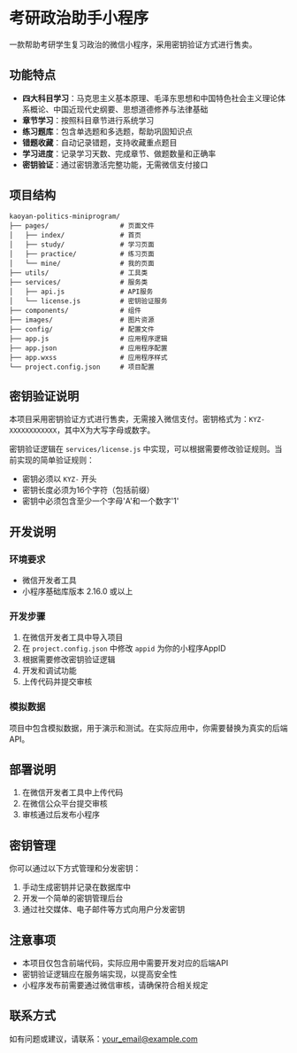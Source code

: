 # 考研政治助手小程序

一款帮助考研学生复习政治的微信小程序，采用密钥验证方式进行售卖。

## 功能特点

- **四大科目学习**：马克思主义基本原理、毛泽东思想和中国特色社会主义理论体系概论、中国近现代史纲要、思想道德修养与法律基础
- **章节学习**：按照科目章节进行系统学习
- **练习题库**：包含单选题和多选题，帮助巩固知识点
- **错题收藏**：自动记录错题，支持收藏重点题目
- **学习进度**：记录学习天数、完成章节、做题数量和正确率
- **密钥验证**：通过密钥激活完整功能，无需微信支付接口

## 项目结构

```
kaoyan-politics-miniprogram/
├── pages/                  # 页面文件
│   ├── index/              # 首页
│   ├── study/              # 学习页面
│   ├── practice/           # 练习页面
│   └── mine/               # 我的页面
├── utils/                  # 工具类
├── services/               # 服务类
│   ├── api.js              # API服务
│   └── license.js          # 密钥验证服务
├── components/             # 组件
├── images/                 # 图片资源
├── config/                 # 配置文件
├── app.js                  # 应用程序逻辑
├── app.json                # 应用程序配置
├── app.wxss                # 应用程序样式
└── project.config.json     # 项目配置
```

## 密钥验证说明

本项目采用密钥验证方式进行售卖，无需接入微信支付。密钥格式为：`KYZ-XXXXXXXXXXXX`，其中X为大写字母或数字。

密钥验证逻辑在 `services/license.js` 中实现，可以根据需要修改验证规则。当前实现的简单验证规则：
- 密钥必须以 `KYZ-` 开头
- 密钥长度必须为16个字符（包括前缀）
- 密钥中必须包含至少一个字母'A'和一个数字'1'

## 开发说明

### 环境要求

- 微信开发者工具
- 小程序基础库版本 2.16.0 或以上

### 开发步骤

1. 在微信开发者工具中导入项目
2. 在 `project.config.json` 中修改 `appid` 为你的小程序AppID
3. 根据需要修改密钥验证逻辑
4. 开发和调试功能
5. 上传代码并提交审核

### 模拟数据

项目中包含模拟数据，用于演示和测试。在实际应用中，你需要替换为真实的后端API。

## 部署说明

1. 在微信开发者工具中上传代码
2. 在微信公众平台提交审核
3. 审核通过后发布小程序

## 密钥管理

你可以通过以下方式管理和分发密钥：

1. 手动生成密钥并记录在数据库中
2. 开发一个简单的密钥管理后台
3. 通过社交媒体、电子邮件等方式向用户分发密钥

## 注意事项

- 本项目仅包含前端代码，实际应用中需要开发对应的后端API
- 密钥验证逻辑应在服务端实现，以提高安全性
- 小程序发布前需要通过微信审核，请确保符合相关规定

## 联系方式

如有问题或建议，请联系：your_email@example.com 